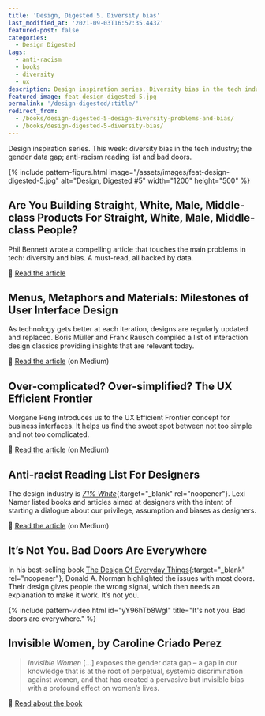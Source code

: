 ```yaml
---
title: 'Design, Digested 5. Diversity bias'
last_modified_at: '2021-09-03T16:57:35.443Z'
featured-post: false
categories:
  - Design Digested
tags:
  - anti-racism
  - books
  - diversity
  - ux
description: Design inspiration series. Diversity bias in the tech industry; the gender data gap; anti-racism reading list and bad doors.
featured-image: feat-design-digested-5.jpg
permalink: '/design-digested/:title/'
redirect_from:
  - /books/design-digested-5-design-diversity-problems-and-bias/
  - /books/design-digested-5-diversity-bias/
---
```

<p class="lead">Design inspiration series. This week: diversity bias in the tech industry; the gender data gap; anti-racism reading list and bad doors.</p>

<!--more-->

{% include pattern-figure.html image="/assets/images/feat-design-digested-5.jpg" alt="Design, Digested #5" width="1200" height="500" %}

## Are You Building Straight, White, Male, Middle-class Products For Straight, White, Male, Middle-class People?

Phil Bennett wrote a compelling article that touches the main problems in tech: diversity and bias. A must-read, all backed by data.

<p class="detached">🔗 <a href="https://www.softwareiseasypeoplearehard.com/are-you-building-straight-white-male-middle-class-products-for-straight-white-male-middle-class-people/" target="_blank" rel="noopener">Read the article</a></p>

## Menus, Metaphors and Materials: Milestones of User Interface Design

As technology gets better at each iteration, designs are regularly updated and replaced. Boris Müller and Frank Rausch compiled a list of interaction design classics providing insights that are relevant today.

<p class="detached">🔗 <a href="https://medium.com/@borism/menus-metaphors-and-materials-milestones-of-user-interface-design-f3f75481c46c" target="_blank" rel="noopener">Read the article</a> (on Medium)</p>

## Over-complicated? Over-simplified? The UX Efficient Frontier

Morgane Peng introduces us to the UX Efficient Frontier concept for business interfaces. It helps us find the sweet spot between not too simple and not too complicated.

<p class="detached">🔗 <a href="https://uxdesign.cc/over-complicated-over-simplified-the-ux-efficient-frontier-561d7773bc6b" target="_blank" rel="noopener">Read the article</a> (on Medium)</p>

## Anti-racist Reading List For Designers

The design industry is [_71% White_](https://designcensus.org/){:target="_blank" rel="noopener"}. Lexi Namer listed books and articles aimed at designers with the intent of starting a dialogue about our privilege, assumption and biases as designers.

<p class="detached">🔗 <a href="https://uxdesign.cc/anti-racist-reading-list-for-designers-e51b3ac4bd0" target="_blank" rel="noopener">Read the article</a> (on Medium)</p>

## It’s Not You. Bad Doors Are Everywhere

In his best-selling book [The Design Of Everyday Things](https://www.goodreads.com/book/show/840.The_Design_of_Everyday_Things){:target="_blank" rel="noopener"}, Donald A. Norman highlighted the issues with most doors. Their design gives people the wrong signal, which then needs an explanation to make it work. It’s not you.

{% include pattern-video.html id="yY96hTb8WgI" title="It's not you. Bad doors are everywhere." %}

## Invisible Women, by Caroline Criado Perez

> _Invisible Women_ […] exposes the gender data gap – a gap in our knowledge that is at the root of perpetual, systemic discrimination against women, and that has created a pervasive but invisible bias with a profound effect on women’s lives.


<p class="detached">🔗 <a href="https://www.carolinecriadoperez.com/books" target="_blank" rel="noopener">Read about the book</a></p>
